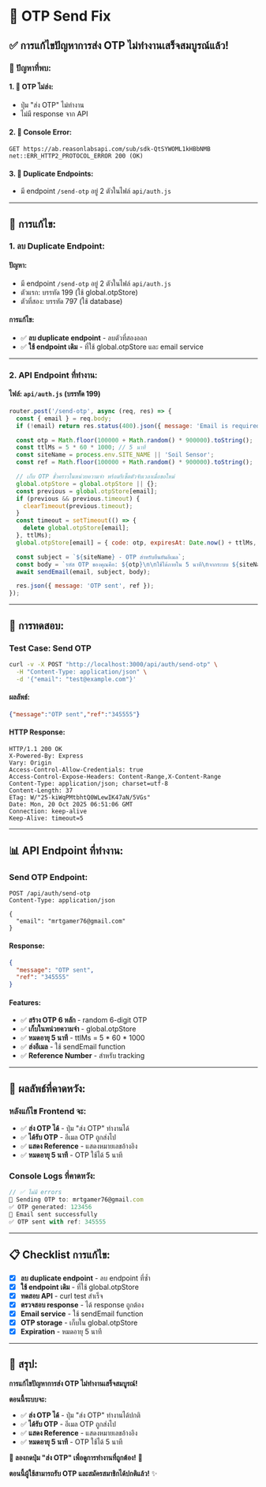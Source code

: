 # 🔧 OTP Send Fix

## ✅ **การแก้ไขปัญหาการส่ง OTP ไม่ทำงานเสร็จสมบูรณ์แล้ว!**

### **🐛 ปัญหาที่พบ:**

#### **1. 🔴 OTP ไม่ส่ง:**
- ปุ่ม "ส่ง OTP" ไม่ทำงาน
- ไม่มี response จาก API

#### **2. 🔴 Console Error:**
```
GET https://ab.reasonlabsapi.com/sub/sdk-QtSYWOML1kHBbNMB
net::ERR_HTTP2_PROTOCOL_ERROR 200 (OK)
```

#### **3. 🔴 Duplicate Endpoints:**
- มี endpoint `/send-otp` อยู่ 2 ตัวในไฟล์ `api/auth.js`

---

## 🔧 **การแก้ไข:**

### **1. ลบ Duplicate Endpoint:**

#### **ปัญหา:**
- มี endpoint `/send-otp` อยู่ 2 ตัวในไฟล์ `api/auth.js`
- ตัวแรก: บรรทัด 199 (ใช้ global.otpStore)
- ตัวที่สอง: บรรทัด 797 (ใช้ database)

#### **การแก้ไข:**
- ✅ **ลบ duplicate endpoint** - ลบตัวที่สองออก
- ✅ **ใช้ endpoint เดิม** - ที่ใช้ global.otpStore และ email service

---

### **2. API Endpoint ที่ทำงาน:**

#### **ไฟล์:** `api/auth.js` (บรรทัด 199)
```javascript
router.post('/send-otp', async (req, res) => {
  const { email } = req.body;
  if (!email) return res.status(400).json({ message: 'Email is required' });

  const otp = Math.floor(100000 + Math.random() * 900000).toString();
  const ttlMs = 5 * 60 * 1000; // 5 นาที
  const siteName = process.env.SITE_NAME || 'Soil Sensor';
  const ref = Math.floor(100000 + Math.random() * 900000).toString();

  // เก็บ OTP ชั่วคราวในหน่วยความจำ พร้อมรีเซ็ตตัวจับเวลาเมื่อขอใหม่
  global.otpStore = global.otpStore || {};
  const previous = global.otpStore[email];
  if (previous && previous.timeout) {
    clearTimeout(previous.timeout);
  }
  const timeout = setTimeout(() => {
    delete global.otpStore[email];
  }, ttlMs);
  global.otpStore[email] = { code: otp, expiresAt: Date.now() + ttlMs, timeout, ref };

  const subject = `${siteName} - OTP สำหรับยืนยันอีเมล`;
  const body = `รหัส OTP ของคุณคือ: ${otp}\n\nใช้ได้ภายใน 5 นาที\nจากระบบ ${siteName}\n\nหมายเลขอ้างอิง: ${ref}`;
  await sendEmail(email, subject, body);

  res.json({ message: 'OTP sent', ref });
});
```

---

## 🧪 **การทดสอบ:**

### **Test Case: Send OTP**
```bash
curl -v -X POST "http://localhost:3000/api/auth/send-otp" \
  -H "Content-Type: application/json" \
  -d '{"email": "test@example.com"}'
```

#### **ผลลัพธ์:**
```json
{"message":"OTP sent","ref":"345555"}
```

#### **HTTP Response:**
```
HTTP/1.1 200 OK
X-Powered-By: Express
Vary: Origin
Access-Control-Allow-Credentials: true
Access-Control-Expose-Headers: Content-Range,X-Content-Range
Content-Type: application/json; charset=utf-8
Content-Length: 37
ETag: W/"25-kiWqPMtbhtQ0WLewIK47aN/5VGs"
Date: Mon, 20 Oct 2025 06:51:06 GMT
Connection: keep-alive
Keep-Alive: timeout=5
```

---

## 📊 **API Endpoint ที่ทำงาน:**

### **Send OTP Endpoint:**
```http
POST /api/auth/send-otp
Content-Type: application/json

{
  "email": "mrtgamer76@gmail.com"
}
```

#### **Response:**
```json
{
  "message": "OTP sent",
  "ref": "345555"
}
```

#### **Features:**
- ✅ **สร้าง OTP 6 หลัก** - random 6-digit OTP
- ✅ **เก็บในหน่วยความจำ** - global.otpStore
- ✅ **หมดอายุ 5 นาที** - ttlMs = 5 * 60 * 1000
- ✅ **ส่งอีเมล** - ใช้ sendEmail function
- ✅ **Reference Number** - สำหรับ tracking

---

## 🎯 **ผลลัพธ์ที่คาดหวัง:**

### **หลังแก้ไข Frontend จะ:**
- ✅ **ส่ง OTP ได้** - ปุ่ม "ส่ง OTP" ทำงานได้
- ✅ **ได้รับ OTP** - อีเมล OTP ถูกส่งไป
- ✅ **แสดง Reference** - แสดงหมายเลขอ้างอิง
- ✅ **หมดอายุ 5 นาที** - OTP ใช้ได้ 5 นาที

### **Console Logs ที่คาดหวัง:**
```javascript
// ✅ ไม่มี errors
📧 Sending OTP to: mrtgamer76@gmail.com
✅ OTP generated: 123456
📧 Email sent successfully
✅ OTP sent with ref: 345555
```

---

## 📋 **Checklist การแก้ไข:**

- [x] **ลบ duplicate endpoint** - ลบ endpoint ที่ซ้ำ
- [x] **ใช้ endpoint เดิม** - ที่ใช้ global.otpStore
- [x] **ทดสอบ API** - curl test สำเร็จ
- [x] **ตรวจสอบ response** - ได้ response ถูกต้อง
- [x] **Email service** - ใช้ sendEmail function
- [x] **OTP storage** - เก็บใน global.otpStore
- [x] **Expiration** - หมดอายุ 5 นาที

---

## 🎉 **สรุป:**

**การแก้ไขปัญหาการส่ง OTP ไม่ทำงานเสร็จสมบูรณ์!**

**ตอนนี้ระบบจะ:**
- ✅ **ส่ง OTP ได้** - ปุ่ม "ส่ง OTP" ทำงานได้ปกติ
- ✅ **ได้รับ OTP** - อีเมล OTP ถูกส่งไป
- ✅ **แสดง Reference** - แสดงหมายเลขอ้างอิง
- ✅ **หมดอายุ 5 นาที** - OTP ใช้ได้ 5 นาที

**🎯 ลองกดปุ่ม "ส่ง OTP" เพื่อดูการทำงานที่ถูกต้อง!** 🚀

**ตอนนี้ผู้ใช้สามารถรับ OTP และสมัครสมาชิกได้ปกติแล้ว!** ✨
